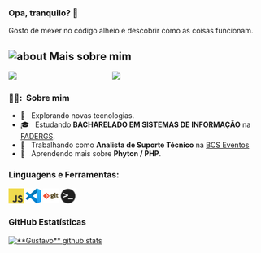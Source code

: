 ### Opa, tranquilo? 👋

Gosto de mexer no código alheio e descobrir como as coisas funcionam.

## <img width="45" alt="about" src="https://raw.github.com/elizarov/elizarov/master/about.png"> Mais sobre mim

<img align="right" width="300" src="https://i2.wp.com/allhtaccess.info/wp-content/uploads/2018/03/programming.gif?fit=1281%2C716&ssl=1" />

![](https://komarev.com/ghpvc/?username=ZzGustavo&color=006bed)

<h3> 👨‍💻: &nbsp;Sobre mim </h3>

- 🤔 &nbsp; Explorando novas tecnologias.
- 🎓 &nbsp; Estudando **BACHARELADO EM SISTEMAS DE INFORMAÇÃO** na <a href="https://www.fadergs.edu.br/">FADERGS</a>.
- 💼 &nbsp; Trabalhando como **Analista de Suporte Técnico** na <a href="https://bcseventos.com.br/">BCS Eventos</a>
- 🌱 &nbsp; Aprendendo mais sobre **Phyton / PHP**.

<!-- <h3> :rocket: &nbsp;Minhas Skills </h3> -->

<!--
```kotlin
object **Gustavo** {
 val name = "Gustavo Lorenzato dos Santos"
 val acknowledgements = "ÁREA DE CONHECIMENTO"
 
 val primarySkillset = "ALGUMAS HABILIDADES"
 val languages = listOf("Java", "Python", "JavaScript", "Kotlin", "React") 

}
```
-->

### **Linguagens e Ferramentas:**  

<!--<code><img height="30" src="https://raw.githubusercontent.com/github/explore/80688e429a7d4ef2fca1e82350fe8e3517d3494d/topics/android/android.png"></code>
<code><img height="30" src="https://raw.githubusercontent.com/github/explore/80688e429a7d4ef2fca1e82350fe8e3517d3494d/topics/kotlin/kotlin.png"></code>
<code><img height="30" src="https://raw.githubusercontent.com/github/explore/80688e429a7d4ef2fca1e82350fe8e3517d3494d/topics/firebase/firebase.png"></code>
<code><img height="30" src="https://raw.githubusercontent.com/github/explore/80688e429a7d4ef2fca1e82350fe8e3517d3494d/topics/java/java.png"></code>-->
<code><img height="30" src="https://raw.githubusercontent.com/github/explore/80688e429a7d4ef2fca1e82350fe8e3517d3494d/topics/javascript/javascript.png"></code>
<code><img height="30" src="https://raw.githubusercontent.com/github/explore/80688e429a7d4ef2fca1e82350fe8e3517d3494d/topics/visual-studio-code/visual-studio-code.png"></code>
<code><img height="30" src="https://raw.githubusercontent.com/github/explore/80688e429a7d4ef2fca1e82350fe8e3517d3494d/topics/git/git.png"></code>
<code><img height="30" src="https://raw.githubusercontent.com/github/explore/80688e429a7d4ef2fca1e82350fe8e3517d3494d/topics/terminal/terminal.png"></code>
<!--<code><img height="30" src="https://raw.githubusercontent.com/github/explore/80688e429a7d4ef2fca1e82350fe8e3517d3494d/topics/html/html.png"></code>
<code><img height="30" src="https://raw.githubusercontent.com/github/explore/80688e429a7d4ef2fca1e82350fe8e3517d3494d/topics/css/css.png"></code>-->


### **GitHub Estatísticas**

<!--<a href="https://github.com/ZzGustavo">
  <img align="center" src="https://github-readme-stats.vercel.app/api/top-langs/?username=ZzGustavo&theme=dracula&hide_langs_below=1" />
</a>
-->
<a href="https://github.com/ZzGustavo">
 <img align="center" src="https://github-readme-stats.vercel.app/api?username=ZzGustavo&show_icons=true&theme=dracula&line_height=27" alt="**Gustavo** github stats"/>
</a>

[website]: https://codedev.ga/
[twitter]: https://twitter.com/zGustavoZ1
[youtube]: https://www.youtube.com/user/SEUYOUTUBE/
[instagram]: https://www.instagram.com/SEUINSTAGRAM/
[linkedin]: https://www.linkedin.com/in/gustavo-lorenzato/
<br>

<!--
#### Rede Sociais!

 🏡 [website][website] **|** 
 🐦 [twitter][twitter] **|** 
 📺 [youtube][youtube] **|**  
 📷 [instagram][instagram] **|** 
 👔 [linkedin][linkedin]
-->


<!--
**ZzGustavo/ZzGustavo** is a ✨ _special_ ✨ repository because its `README.md` (this file) appears on your GitHub profile.

Here are some ideas to get you started:

- 🔭 I’m currently working on ...
- 🌱 I’m currently learning ...
- 👯 I’m looking to collaborate on ...
- 🤔 I’m looking for help with ...
- 💬 Ask me about ...
- 📫 How to reach me: ...
- 😄 Pronouns: ...
- ⚡ Fun fact: ...
-->
